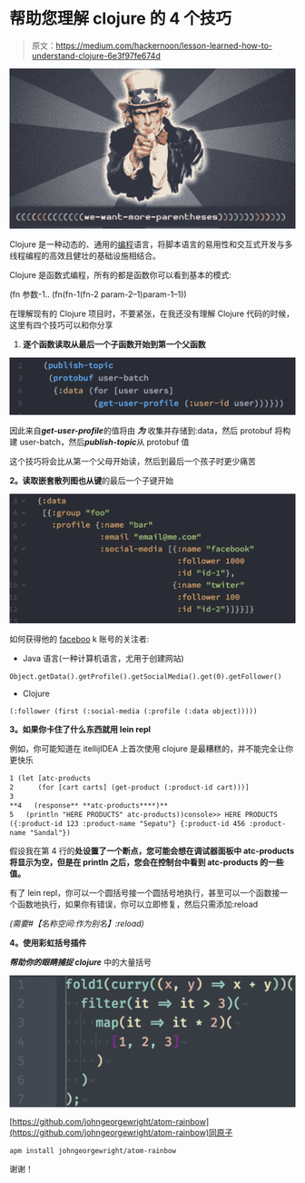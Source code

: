 # 帮助您理解 clojure 的 4 个技巧

> 原文：<https://medium.com/hackernoon/lesson-learned-how-to-understand-clojure-6e3f97fe674d>

![](img/cc26277ddf7132b35895872ce04bca6b.png)

Clojure 是一种动态的、通用的[编程](https://hackernoon.com/tagged/programming)语言，将脚本语言的易用性和交互式开发与多线程编程的高效且健壮的基础设施相结合。

Clojure 是函数式编程，所有的都是函数你可以看到基本的模式:

(fn 参数-1..
(fn(fn-1(fn-2 param-2–1)param-1–1))

在理解现有的 Clojure 项目时，不要紧张，在我还没有理解 Clojure 代码的时候，这里有四个技巧可以和你分享

1.  **逐个函数读取从最后一个子函数开始到第一个父函数**

![](img/dcbe578276aa7c0e3de6bdff494a4bc5.png)

因此来自***get-user-profile***的值将由 ***为*** 收集并存储到:data，然后 protobuf 将构建 user-batch，然后***publish-topic***从 protobuf 值

这个技巧将会比从第一个父母开始读，然后到最后一个孩子时更少痛苦

**2。读取嵌套散列图也从键**的最后一个子键开始

![](img/2bf4d40f5dc421d723675b137263d5bd.png)

如何获得他的 [faceboo](https://hackernoon.com/tagged/facebook) k 账号的关注者:

*   Java 语言(一种计算机语言，尤用于创建网站)

```
Object.getData().getProfile().getSocialMedia().get(0).getFollower()
```

*   Clojure

```
(:follower (first (:social-media (:profile (:data object)))))
```

**3。如果你卡住了什么东西就用 lein repl**

例如，你可能知道在 itellijIDEA 上首次使用 clojure 是最糟糕的，并不能完全让你更快乐

```
1 (let [atc-products 
2      (for [cart carts] (get-product (:product-id cart)))]
3  
**4   (response** **atc-products****)**
5   (println "HERE PRODUCTS" atc-products))console>> HERE PRODUCTS ({:product-id 123 :product-name "Sepatu"} {:product-id 456 :product-name "Sandal"})
```

假设我在第 4 行的**处设置了一个断点，您可能会想在调试器面板中 atc-products 将显示为空，但是在 println 之后，您会在控制台中看到 atc-products 的一些值。**

有了 lein repl，你可以一个圆括号接一个圆括号地执行，甚至可以一个函数接一个函数地执行，如果你有错误，你可以立即修复，然后只需添加:reload

*(需要#【名称空间:作为别名】:reload)*

**4。使用彩虹括号插件**

***帮助你的眼睛捕捉 clojure*** 中的大量括号

![](img/2245dea8ce61356ccc0b35b8f26392fe.png)

[https://github.com/johngeorgewright/atom-rainbow](https://github.com/johngeorgewright/atom-rainbow)同原子

```
apm install johngeorgewright/atom-rainbow
```

谢谢！